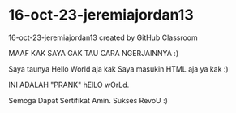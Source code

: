 # 16-oct-23-jeremiajordan13
16-oct-23-jeremiajordan13 created by GitHub Classroom


MAAF KAK SAYA GAK TAU CARA NGERJAINNYA :)

Saya taunya Hello World aja kak
Saya masukin HTML aja ya kak :)

<!DOCTYPE html>
<html>
    <head>
        <title>MAAF YA KAK</title>
    </head>
    <body>
        <p>INI ADALAH "PRANK" hElLO wOrLd.</p>
    </body>
</html>

Semoga Dapat Sertifikat Amin.
Sukses RevoU :)
